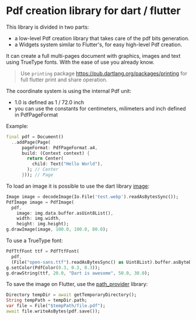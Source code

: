 # Pdf creation library for dart / flutter

This library is divided in two parts:

* a low-level Pdf creation library that takes care of the pdf bits generation.
* a Widgets system similar to Flutter's, for easy high-level Pdf creation.

It can create a full multi-pages document with graphics,
images and text using TrueType fonts. With the ease of use you already know.

> Use `printing` package <https://pub.dartlang.org/packages/printing>
> for full flutter print and share operation.

The coordinate system is using the internal Pdf unit:
 * 1.0 is defined as 1 / 72.0 inch
 * you can use the constants for centimeters, milimeters and inch defined in PdfPageFormat

Example:
```dart
final pdf = Document()
  ..addPage(Page(
      pageFormat: PdfPageFormat.a4,
      build: (Context context) {
        return Center(
          child: Text("Hello World"),
        ); // Center
      })); // Page
```

To load an image it is possible to use the dart library [image](https://pub.dartlang.org/packages/image):

```dart
Image image = decodeImage(Io.File('test.webp').readAsBytesSync());
PdfImage image = PdfImage(
  pdf,
	image: img.data.buffer.asUint8List(),
	width: img.width,
	height: img.height);
g.drawImage(image, 100.0, 100.0, 80.0);
```

To use a TrueType font:

```dart
PdfTtfFont ttf = PdfTtfFont(
  pdf,
  (File("open-sans.ttf").readAsBytesSync() as Uint8List).buffer.asByteData());
g.setColor(PdfColor(0.3, 0.3, 0.3));
g.drawString(ttf, 20.0, "Dart is awesome", 50.0, 30.0);
```

To save the image on Flutter, use the [path_provider](https://pub.dartlang.org/packages/path_provider) library:

```dart
Directory tempDir = await getTemporaryDirectory();
String tempPath = tempDir.path;
var file = File("$tempPath/file.pdf");
await file.writeAsBytes(pdf.save());
```
